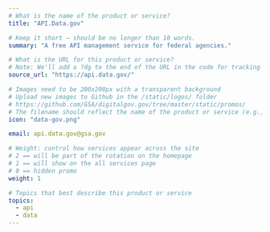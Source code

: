 ```yaml
---
# What is the name of the product or service?
title: "API.Data.gov"

# Keep it short — should be no longer than 10 words.
summary: "A free API management service for federal agencies."

# What is the URL for this product or service?
# Note: We'll add a ?dg to the end of the URL in the code for tracking purposes
source_url: "https://api.data.gov/"

# Images need to be 200x200px with a transparent background
# Upload new images to Github in the /static/logos/ folder
# https://github.com/GSA/digitalgov.gov/tree/master/static/promos/
# The filename should reflect the name of the product or service (e.g., challenge-gov.png)
icon: "data-gov.png"

email: api.data.gov@gsa.gov

# Weight: control how services appear across the site
# 2 == will be part of the rotation on the homepage
# 1 == will show on the all services page
# 0 == hidden promo
weight: 1

# Topics that best describe this product or service
topics:
  - api
  - data
---
```

